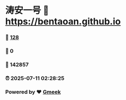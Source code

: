 # 涛安一号 :link: https://bentaoan.github.io 
### :page_facing_up: [128](https://bentaoan.github.io/tag.html) 
### :speech_balloon: 0 
### :hibiscus: 142857 
### :alarm_clock: 2025-07-11 02:28:25 
### Powered by :heart: [Gmeek](https://github.com/Meekdai/Gmeek)
